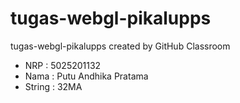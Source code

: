 # tugas-webgl-pikalupps
tugas-webgl-pikalupps created by GitHub Classroom

- NRP : 5025201132
- Nama : Putu Andhika Pratama
- String : 32MA
